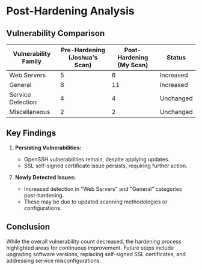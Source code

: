 # Post-Hardening Analysis

## Vulnerability Comparison

| Vulnerability Family   | Pre-Hardening (Joshua's Scan) | Post-Hardening (My Scan) | Status       |
|------------------------|------------------------------|--------------------------|--------------|
| Web Servers            | 5                            | 6                        | Increased    |
| General                | 8                            | 11                       | Increased    |
| Service Detection      | 4                            | 4                        | Unchanged    |
| Miscellaneous          | 2                            | 2                        | Unchanged    |

## Key Findings

1. **Persisting Vulnerabilities:**
   - OpenSSH vulnerabilities remain, despite applying updates.
   - SSL self-signed certificate issue persists, requiring further action.

2. **Newly Detected Issues:**
   - Increased detection in "Web Servers" and "General" categories post-hardening.
   - These may be due to updated scanning methodologies or configurations.

## Conclusion

While the overall vulnerability count decreased, the hardening process highlighted areas for continuous improvement. Future steps include upgrading software versions, replacing self-signed SSL certificates, and addressing service misconfigurations.
